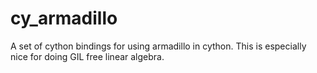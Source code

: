 cy_armadillo
============

A set of cython bindings for using armadillo in cython. This is especially nice for doing GIL free linear algebra.